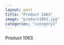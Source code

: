 ```yaml
---
layout: post
title: "Product 1063"
image: "product1063.jpg"
categories: "category1"
---
```

Product 1063
